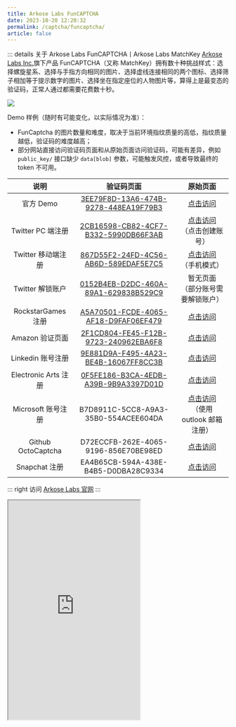 ```yaml
---
title: Arkose Labs FunCAPTCHA
date: 2023-10-20 12:20:32
permalink: /captcha/funcaptcha/
article: false
---
```


::: details 关于 Arkose Labs FunCAPTCHA丨Arkose Labs MatchKey
[Arkose Labs Inc.](https://www.arkoselabs.com/)旗下产品 FunCAPTCHA（又称 MatchKey）拥有数十种挑战样式：选择螺旋星系、选择与手指方向相同的图片、选择虚线连接相同的两个图标、选择筛子相加等于提示数字的图片、选择坐在指定座位的人物图片等，算得上是最变态的验证码，正常人通过都需要花费数十秒。
<br>

![](https://static.wukongsec.com/spiderdoc/images/docs/funcaptcha.webp)
<br>

Demo 样例（随时有可能变化，以实际情况为准）：
<br>

- FunCaptcha 的图片数量和难度，取决于当前环境指纹质量的高低，指纹质量越低，验证码的难度越高；
- 部分网站直接访问验证码页面和从原始页面访问验证码，可能有差异，例如 `public_key/` 接口缺少 `data[blob]` 参数，可能触发风控，或者导致最终的 token 不可用。

|         说明         |                                                         验证码页面                                                         |                                                                       原始页面                                                                       |
|:------------------:|:---------------------------------------------------------------------------------------------------------------------:|:------------------------------------------------------------------------------------------------------------------------------------------------:|
|      官方 Demo <Badge text="本页使用" type="error" vertical="middle"/>      | [3EE79F8D-13A6-474B-9278-448EA19F79B3](https://iframe.arkoselabs.com/3EE79F8D-13A6-474B-9278-448EA19F79B3/index.html) |                                               [点击访问](https://www.arkoselabs.com/arkose-matchkey/)                                                |
|   Twitter PC 端注册   | [2CB16598-CB82-4CF7-B332-5990DB66F3AB](https://iframe.arkoselabs.com/2CB16598-CB82-4CF7-B332-5990DB66F3AB/index.html) |                                                     [点击访问](https://twitter.com/)<br>（点击创建账号）                                                     |
|   Twitter 移动端注册    | [867D55F2-24FD-4C56-AB6D-589EDAF5E7C5](https://iframe.arkoselabs.com/867D55F2-24FD-4C56-AB6D-589EDAF5E7C5/index.html) |                                                      [点击访问](https://twitter.com/)<br>（手机模式）                                                      |
|    Twitter 解锁账户    | [0152B4EB-D2DC-460A-89A1-629838B529C9](https://iframe.arkoselabs.com/0152B4EB-D2DC-460A-89A1-629838B529C9/index.html) |                                                               暂无页面<br>（部分账号需要解锁账户）                                                               |
|  RockstarGames 注册  | [A5A70501-FCDE-4065-AF18-D9FAF06EF479](https://iframe.arkoselabs.com/A5A70501-FCDE-4065-AF18-D9FAF06EF479/index.html) |                                      [点击访问](https://signin.rockstargames.com/create/date-of-birth?cid=rsg)                                       |
|    Amazon 验证页面     | [2F1CD804-FE45-F12B-9723-240962EBA6F8](https://iframe.arkoselabs.com/2F1CD804-FE45-F12B-9723-240962EBA6F8/index.html) | [点击访问](https://www.amazon.com/aaut/verify/flex-offers/challenge?challengeType=ARKOSE_LEVEL_2&returnTo=https://www.amazon.com&headerFooter=false) |
|   Linkedin 账号注册    | [9E881D9A-F495-4A23-BE4B-16067FF8CC3B](https://iframe.arkoselabs.com/9E881D9A-F495-4A23-BE4B-16067FF8CC3B/index.html) |                                                     [点击访问](https://www.linkedin.com/signup)                                                      |
| Electronic Arts 注册 | [0F5FE186-B3CA-4EDB-A39B-9B9A3397D01D](https://iframe.arkoselabs.com/0F5FE186-B3CA-4EDB-A39B-9B9A3397D01D/index.html) |                                                       [点击访问](https://www.ea.com/register)                                                        |
|   Microsoft 账号注册   |                                         B7D8911C-5CC8-A9A3-35B0-554ACEE604DA                                          |                                           [点击访问](https://signup.live.com/signup)<br>（使用 outlook 邮箱注册）                                            |
| Github OctoCaptcha |                                         D72ECCFB-262E-4065-9196-856E70BE98ED                                          |                                                         [点击访问](https://octocaptcha.com/)                                                         |
|    Snapchat 注册     |                                         EA4B65CB-594A-438E-B4B5-D0DBA28C9334                                          |                                             [点击访问](https://accounts.snapchat.com/accounts/v2/signup)                                             |

::: right
访问 [Arkose Labs 官网](https://www.arkoselabs.com/arkose-matchkey/)
:::



<!-- ::: danger 提示
暂无法展示 Demo，推荐访问 [nopecha.com](https://nopecha.com/demo/funcaptcha) 进行体验。
::: -->

<iframe src="https://iframe.arkoselabs.com/3EE79F8D-13A6-474B-9278-448EA19F79B3/index.html" height="500px"></iframe>

